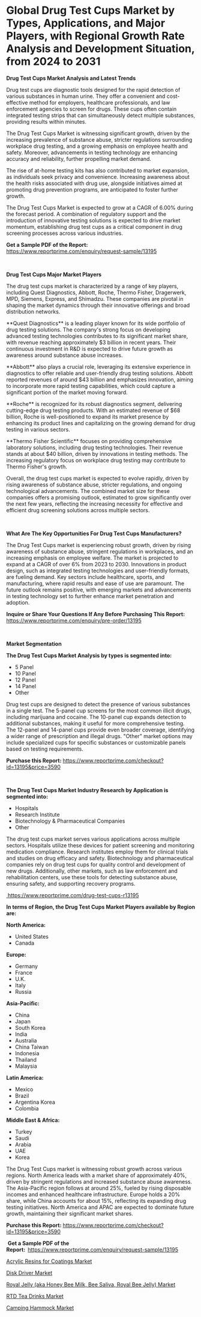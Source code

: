 <p><h1>Global Drug Test Cups Market by Types, Applications, and Major Players, with Regional Growth Rate Analysis and Development Situation, from 2024 to 2031</h1></p><p><strong>Drug Test Cups Market Analysis and Latest Trends</strong></p>
<p><p>Drug test cups are diagnostic tools designed for the rapid detection of various substances in human urine. They offer a convenient and cost-effective method for employers, healthcare professionals, and law enforcement agencies to screen for drugs. These cups often contain integrated testing strips that can simultaneously detect multiple substances, providing results within minutes.</p><p>The Drug Test Cups Market is witnessing significant growth, driven by the increasing prevalence of substance abuse, stricter regulations surrounding workplace drug testing, and a growing emphasis on employee health and safety. Moreover, advancements in testing technology are enhancing accuracy and reliability, further propelling market demand. </p><p>The rise of at-home testing kits has also contributed to market expansion, as individuals seek privacy and convenience. Increasing awareness about the health risks associated with drug use, alongside initiatives aimed at promoting drug prevention programs, are anticipated to foster further growth. </p><p>The Drug Test Cups Market is expected to grow at a CAGR of 6.00% during the forecast period. A combination of regulatory support and the introduction of innovative testing solutions is expected to drive market momentum, establishing drug test cups as a critical component in drug screening processes across various industries.</p></p>
<p><strong>Get a Sample PDF of the Report:&nbsp;</strong> <a href="https://www.reportprime.com/enquiry/request-sample/13195">https://www.reportprime.com/enquiry/request-sample/13195</a></p>
<p>&nbsp;</p>
<p><strong>Drug Test Cups Major Market Players</strong></p>
<p><p>The drug test cups market is characterized by a range of key players, including Quest Diagnostics, Abbott, Roche, Thermo Fisher, Dragerwerk, MPD, Siemens, Express, and Shimadzu. These companies are pivotal in shaping the market dynamics through their innovative offerings and broad distribution networks.</p><p>**Quest Diagnostics** is a leading player known for its wide portfolio of drug testing solutions. The company's strong focus on developing advanced testing technologies contributes to its significant market share, with revenue reaching approximately $3 billion in recent years. Their continuous investment in R&D is expected to drive future growth as awareness around substance abuse increases.</p><p>**Abbott** also plays a crucial role, leveraging its extensive experience in diagnostics to offer reliable and user-friendly drug testing solutions. Abbott reported revenues of around $43 billion and emphasizes innovation, aiming to incorporate more rapid testing capabilities, which could capture a significant portion of the market moving forward.</p><p>**Roche** is recognized for its robust diagnostics segment, delivering cutting-edge drug testing products. With an estimated revenue of $68 billion, Roche is well-positioned to expand its market presence by enhancing its product lines and capitalizing on the growing demand for drug testing in various sectors.</p><p>**Thermo Fisher Scientific** focuses on providing comprehensive laboratory solutions, including drug testing technologies. Their revenue stands at about $40 billion, driven by innovations in testing methods. The increasing regulatory focus on workplace drug testing may contribute to Thermo Fisher's growth.</p><p>Overall, the drug test cups market is expected to evolve rapidly, driven by rising awareness of substance abuse, stricter regulations, and ongoing technological advancements. The combined market size for these companies offers a promising outlook, estimated to grow significantly over the next few years, reflecting the increasing necessity for effective and efficient drug screening solutions across multiple sectors.</p></p>
<p>&nbsp;</p>
<p><strong>What Are The Key Opportunities For Drug Test Cups Manufacturers?</strong></p>
<p><p>The Drug Test Cups market is experiencing robust growth, driven by rising awareness of substance abuse, stringent regulations in workplaces, and an increasing emphasis on employee welfare. The market is projected to expand at a CAGR of over 6% from 2023 to 2030. Innovations in product design, such as integrated testing technologies and user-friendly formats, are fueling demand. Key sectors include healthcare, sports, and manufacturing, where rapid results and ease of use are paramount. The future outlook remains positive, with emerging markets and advancements in testing technology set to further enhance market penetration and adoption.</p></p>
<p><strong>Inquire or Share Your Questions If Any Before Purchasing This Report:</strong> <a href="https://www.reportprime.com/enquiry/pre-order/13195">https://www.reportprime.com/enquiry/pre-order/13195</a></p>
<p>&nbsp;</p>
<p><strong>Market Segmentation</strong></p>
<p><strong>The Drug Test Cups Market Analysis by types is segmented into:</strong></p>
<p><ul><li>5 Panel</li><li>10 Panel</li><li>12 Panel</li><li>14 Panel</li><li>Other</li></ul></p>
<p><p>Drug test cups are designed to detect the presence of various substances in a single test. The 5-panel cup screens for the most common illicit drugs, including marijuana and cocaine. The 10-panel cup expands detection to additional substances, making it useful for more comprehensive testing. The 12-panel and 14-panel cups provide even broader coverage, identifying a wider range of prescription and illegal drugs. "Other" market options may include specialized cups for specific substances or customizable panels based on testing requirements.</p></p>
<p><strong>Purchase this Report:&nbsp;</strong><a href="https://www.reportprime.com/checkout?id=13195&price=3590">https://www.reportprime.com/checkout?id=13195&price=3590</a></p>
<p>&nbsp;</p>
<p><strong>The Drug Test Cups Market Industry Research by Application is segmented into:</strong></p>
<p><ul><li>Hospitals</li><li>Research Institute</li><li>Biotechnology & Pharmaceutical Companies</li><li>Other</li></ul></p>
<p><p>The drug test cups market serves various applications across multiple sectors. Hospitals utilize these devices for patient screening and monitoring medication compliance. Research institutes employ them for clinical trials and studies on drug efficacy and safety. Biotechnology and pharmaceutical companies rely on drug test cups for quality control and development of new drugs. Additionally, other markets, such as law enforcement and rehabilitation centers, use these tools for detecting substance abuse, ensuring safety, and supporting recovery programs.</p></p>
<p><a href="https://www.reportprime.com/drug-test-cups-r13195">&nbsp;https://www.reportprime.com/drug-test-cups-r13195</a></p>
<p><strong>In terms of Region, the Drug Test Cups Market Players available by Region are:</strong></p>
<p>
    <p> <strong> North America: </strong>
        <ul>
            <li>United States</li>
            <li>Canada</li>
        </ul>
        </p> 
    <p> <strong> Europe: </strong>
        <ul>
            <li>Germany</li>
            <li>France</li>
            <li>U.K.</li>
            <li>Italy</li>
            <li>Russia</li>
        </ul>
        </p> 
    <p> <strong> Asia-Pacific: </strong>
        <ul>
            <li>China</li>
            <li>Japan</li>
            <li>South Korea</li>
            <li>India</li>
            <li>Australia</li>
            <li>China Taiwan</li>
            <li>Indonesia</li>
            <li>Thailand</li>
            <li>Malaysia</li>
        </ul>
        </p> 
    <p> <strong> Latin America: </strong>
        <ul>
            <li>Mexico</li>
            <li>Brazil</li>
            <li>Argentina Korea</li>
            <li>Colombia</li>
        </ul>
        </p> 
    <p> <strong> Middle East & Africa: </strong>
        <ul>
            <li>Turkey</li>
            <li>Saudi</li>
            <li>Arabia</li>
            <li>UAE</li>
            <li>Korea</li>
        </ul>
    </p>
    </p>
<p><p>The Drug Test Cups market is witnessing robust growth across various regions. North America leads with a market share of approximately 40%, driven by stringent regulations and increased substance abuse awareness. The Asia-Pacific region follows at around 25%, fueled by rising disposable incomes and enhanced healthcare infrastructure. Europe holds a 20% share, while China accounts for about 15%, reflecting its expanding drug testing initiatives. North America and APAC are expected to dominate future growth, maintaining their significant market shares.</p></p>
<p><strong>Purchase this Report: </strong><a href="https://www.reportprime.com/checkout?id=13195&price=3590">https://www.reportprime.com/checkout?id=13195&price=3590</a></p>
<p>&nbsp;<strong>Get a Sample PDF of the Report:&nbsp;&nbsp;</strong><a href="https://www.reportprime.com/enquiry/request-sample/13195">https://www.reportprime.com/enquiry/request-sample/13195</a></p>
<p><strong></strong></p>
<p><p><a href="https://issuu.com/reportprime-2/docs/acrylic-resins-for-coatings-market-_871221176bf2fe">Acrylic Resins for Coatings Market</a></p><p><a href="https://www.linkedin.com/pulse/analyzing-disk-driver-market-dynamics-growth-drivers-forecasted-8ndoe?trackingId=6beUFyNtTa6xcRy9fnjkTQ%3D%3D">Disk Driver Market</a></p><p><a href="https://medium.com/@anggimontokjleb_6541/royal-jelly-aka-honey-bee-milk-bee-saliva-royal-bee-jelly-market-size-share-trends-analysis-625a24920743">Royal Jelly (aka Honey Bee Milk, Bee Saliva, Royal Bee Jelly) Market</a></p><p><a href="https://medium.com/@anggimontokjleb_6541/global-rtd-tea-drinks-market-trends-analysis-and-future-growth-prospects-2024-2031-e94edcf5525f">RTD Tea Drinks Market</a></p><p><a href="https://www.linkedin.com/pulse/what-factors-influence-camping-hammock-market-coming-jafyc?trackingId=4xtdPgJnQ7ySJ%2B0H%2FtsPAA%3D%3D">Camping Hammock Market</a></p></p>